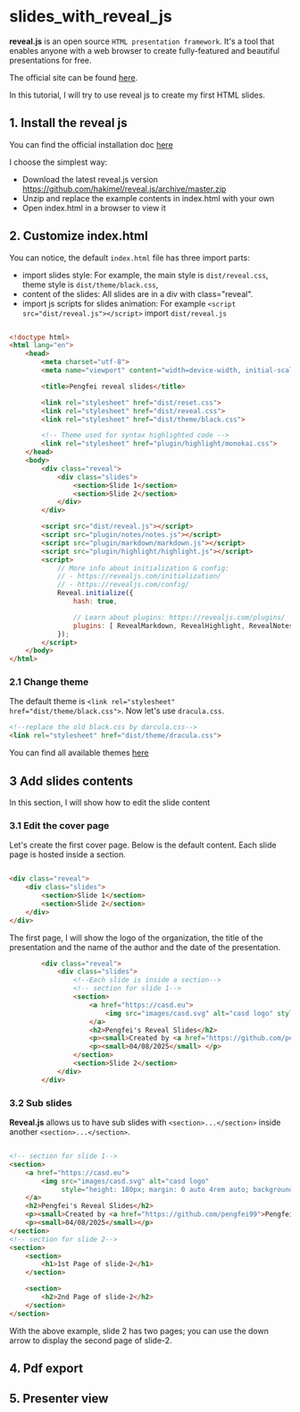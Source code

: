 # slides_with_reveal_js

**reveal.js** is an open source `HTML presentation framework`. It's a tool that enables anyone with a web browser 
to create fully-featured and beautiful presentations for free.

The official site can be found [here](https://revealjs.com/installation/).

In this tutorial, I will try to use reveal js to create my first HTML slides.

## 1. Install the reveal js

You can find the official installation doc [here](https://revealjs.com/installation/)

I choose the simplest way:
- Download the latest reveal.js version https://github.com/hakimel/reveal.js/archive/master.zip
- Unzip and replace the example contents in index.html with your own
- Open index.html in a browser to view it

## 2. Customize index.html

You can notice, the default `index.html` file has three import parts:
- import slides style: For example, the main style is `dist/reveal.css`, theme style is `dist/theme/black.css`, 
- content of the slides: All slides are in a div with class="reveal".
- import js scripts for slides animation: For example `<script src="dist/reveal.js"></script>` import `dist/reveal.js`

```html

<!doctype html>
<html lang="en">
	<head>
		<meta charset="utf-8">
		<meta name="viewport" content="width=device-width, initial-scale=1.0, maximum-scale=1.0, user-scalable=no">

		<title>Pengfei reveal slides</title>

		<link rel="stylesheet" href="dist/reset.css">
		<link rel="stylesheet" href="dist/reveal.css">
		<link rel="stylesheet" href="dist/theme/black.css">

		<!-- Theme used for syntax highlighted code -->
		<link rel="stylesheet" href="plugin/highlight/monokai.css">
	</head>
	<body>
		<div class="reveal">
			<div class="slides">
				<section>Slide 1</section>
				<section>Slide 2</section>
			</div>
		</div>

		<script src="dist/reveal.js"></script>
		<script src="plugin/notes/notes.js"></script>
		<script src="plugin/markdown/markdown.js"></script>
		<script src="plugin/highlight/highlight.js"></script>
		<script>
			// More info about initialization & config:
			// - https://revealjs.com/initialization/
			// - https://revealjs.com/config/
			Reveal.initialize({
				hash: true,

				// Learn about plugins: https://revealjs.com/plugins/
				plugins: [ RevealMarkdown, RevealHighlight, RevealNotes ]
			});
		</script>
	</body>
</html>

```

### 2.1 Change theme

The default theme is `<link rel="stylesheet" href="dist/theme/black.css">`. Now let's use `dracula.css`.

```html
<!--replace the old black.css by darcula.css-->
<link rel="stylesheet" href="dist/theme/dracula.css">
```

You can find all available themes [here]()

## 3 Add slides contents

In this section, I will show how to edit the slide content


### 3.1 Edit the cover page

Let's create the first cover page. Below is the default content. Each slide page is hosted inside a section. 

```html

<div class="reveal">
    <div class="slides">
        <section>Slide 1</section>
        <section>Slide 2</section>
    </div>
</div>
```

The first page, I will show the logo of the organization, the title of the presentation and the name of the author and 
the date of the presentation.

```html
		<div class="reveal">
			<div class="slides">
				<!--Each slide is inside a section-->
				<!-- section for slide 1-->
				<section>
					<a href="https://casd.eu">
						<img src="images/casd.svg" alt="casd logo" style="height: 180px; margin: 0 auto 4rem auto; background: transparent;" class="demo-logo">
					</a>
					<h2>Pengfei's Reveal Slides</h2>
					<p><small>Created by <a href="https://github.com/pengfei99">Pengfei Liu</a></small> </p>
                    <p><small>04/08/2025</small> </p>
				</section>
				<section>Slide 2</section>
			</div>
		</div>
```


### 3.2 Sub slides

**Reveal.js** allows us to have sub slides with `<section>...</section>` inside another `<section>...</section>`.

```html

<!-- section for slide 1-->
<section>
    <a href="https://casd.eu">
        <img src="images/casd.svg" alt="casd logo"
             style="height: 180px; margin: 0 auto 4rem auto; background: transparent;" class="demo-logo">
    </a>
    <h2>Pengfei's Reveal Slides</h2>
    <p><small>Created by <a href="https://github.com/pengfei99">Pengfei Liu</a></small></p>
    <p><small>04/08/2025</small></p>
</section>
<!-- section for slide 2-->
<section>
    <section>
        <h1>1st Page of slide-2</h1>
    </section>

    <section>
        <h2>2nd Page of slide-2</h2>
    </section>
</section>
```

With the above example, slide 2 has two pages; you can use the down arrow to display the second page of slide-2.


## 4. Pdf export

## 5. Presenter view


